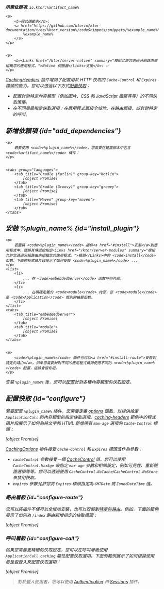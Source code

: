 [//]: # (title: 快取標頭)

<show-structure for="chapter" depth="2"/>
<primary-label ref="server-plugin"/>

<var name="plugin_name" value="CachingHeaders"/>
<var name="package_name" value="io.ktor.server.plugins.cachingheaders"/>
<var name="artifact_name" value="ktor-server-caching-headers"/>

<tldr>
<p>
<b>所需依賴項</b>: <code>io.ktor:%artifact_name%</code>
</p>
<var name="example_name" value="caching-headers"/>

    <p>
        <b>程式碼範例</b>:
        <a href="https://github.com/ktorio/ktor-documentation/tree/%ktor_version%/codeSnippets/snippets/%example_name%">
            %example_name%
        </a>
    </p>
    

    <p>
        <b><Links href="/ktor/server-native" summary="模組允許您透過分組路由來組織您的應用程式。">Native 伺服器</Links>支援</b>: ✅
    </p>
    
</tldr>

[CachingHeaders](https://api.ktor.io/ktor-server/ktor-server-plugins/ktor-server-caching-headers/io.ktor.server.plugins.cachingheaders/-caching-headers.html) 插件增加了配置用於 HTTP 快取的 <code>Cache-Control</code> 和 <code>Expires</code> 標頭的能力。您可以透過以下方式[配置快取](#configure)：
- 配置針對特定內容類型（例如圖片、CSS 和 JavaScript 檔案等等）的不同快取策略。
- 在不同層級指定快取選項：在應用程式層級全域地、在路由層級，或針對特定的呼叫。

## 新增依賴項 {id="add_dependencies"}

    <p>
        若要使用 <code>%plugin_name%</code>，您需要在建置腳本中包含 <code>%artifact_name%</code> 構件：
    </p>
    

    <tabs group="languages">
        <tab title="Gradle (Kotlin)" group-key="kotlin">
            [object Promise]
        </tab>
        <tab title="Gradle (Groovy)" group-key="groovy">
            [object Promise]
        </tab>
        <tab title="Maven" group-key="maven">
            [object Promise]
        </tab>
    </tabs>
    

## 安裝 %plugin_name% {id="install_plugin"}

    <p>
        若要將 <code>%plugin_name%</code> 插件<a href="#install">安裝</a>到應用程式中，請將其傳遞給指定<Links href="/ktor/server-modules" summary="模組允許您透過分組路由來組織您的應用程式。">模組</Links>中的 <code>install</code> 函數。下面的程式碼片段展示了如何安裝 <code>%plugin_name%</code> ...
    </p>
    <list>
        <li>
            ... 在 <code>embeddedServer</code> 函數呼叫內部。
        </li>
        <li>
            ... 在明確定義的 <code>module</code> 內部，該 <code>module</code> 是 <code>Application</code> 類別的擴展函數。
        </li>
    </list>
    <tabs>
        <tab title="embeddedServer">
            [object Promise]
        </tab>
        <tab title="module">
            [object Promise]
        </tab>
    </tabs>
    

    <p>
        <code>%plugin_name%</code> 插件也可以<a href="#install-route">安裝到特定的路由</a>。如果您需要針對不同的應用程式資源使用不同的 <code>%plugin_name%</code> 配置，這將會很有用。
    </p>
    

安裝 <code>%plugin_name%</code> 後，您可以[配置](#configure)針對各種內容類型的快取設定。

## 配置快取 {id="configure"}
若要配置 <code>%plugin_name%</code> 插件，您需要定義 [options](https://api.ktor.io/ktor-server/ktor-server-plugins/ktor-server-caching-headers/io.ktor.server.plugins.cachingheaders/-caching-headers-config/options.html) 函數，以提供給定 <code>ApplicationCall</code> 和內容類型的指定快取選項。[caching-headers](https://github.com/ktorio/ktor-documentation/tree/%ktor_version%/codeSnippets/snippets/caching-headers) 範例中的程式碼片段展示了如何為純文字和 HTML 新增帶有 <code>max-age</code> 選項的 <code>Cache-Control</code> 標頭：

[object Promise]

[CachingOptions](https://api.ktor.io/ktor-http/io.ktor.http.content/-caching-options/index.html) 物件接受 <code>Cache-Control</code> 和 <code>Expires</code> 標頭值作為參數：

*   <code>cacheControl</code> 參數接受一個 [CacheControl](https://api.ktor.io/ktor-http/io.ktor.http/-cache-control/index.html) 值。您可以使用 <code>CacheControl.MaxAge</code> 來指定 <code>max-age</code> 參數和相關設定，例如可見性、重新驗證選項等等。您可以透過使用 <code>CacheControl.NoCache</code>/<code>CacheControl.NoStore</code> 來禁用快取。
*   <code>expires</code> 參數允許您將 <code>Expires</code> 標頭指定為 <code>GMTDate</code> 或 <code>ZonedDateTime</code> 值。

### 路由層級 {id="configure-route"}

您可以將插件不僅可以全域地安裝，也可以安裝到[特定的路由](server-plugins.md#install-route)。例如，下面的範例展示了如何為 <code>/index</code> 路由新增指定的快取標頭：

[object Promise]

### 呼叫層級 {id="configure-call"}

如果您需要更精細的快取設定，您可以在呼叫層級使用 <code>ApplicationCall.caching</code> 屬性配置快取選項。下面的範例展示了如何根據使用者是否登入來配置快取選項：

[object Promise]

> 對於登入使用者，您可以使用 [Authentication](server-auth.md) 和 [Sessions](server-sessions.md) 插件。